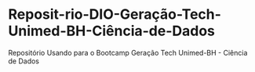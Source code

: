 # Reposit-rio-DIO-Geração-Tech-Unimed-BH-Ciência-de-Dados
Repositório Usando para o Bootcamp Geração Tech Unimed-BH - Ciência de Dados
